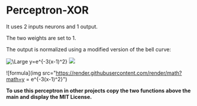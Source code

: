# Perceptron-XOR
It uses 2 inputs neurons and 1 output.

The two weights are set to 1.

The output is normalized using a modified version of the bell curve:

<img src="https://latex.codecogs.com/svg.latex?\Large&space;y=e^{-3(x-1)^2}" title="\Large y=e^{-3(x-1)^2}" />
<img src="https://render.githubusercontent.com/render/math?math=e^{i \pi} = -1">

![formula](img src="https://render.githubusercontent.com/render/math?math=y = e^{-3(x-1)^2}")

**To use this perceptron in other projects copy the two functions above the main and display the MIT License.**
